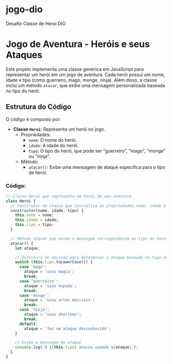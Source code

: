 # jogo-dio
 Desafio Classe de Heroi DIO

# Jogo de Aventura - Heróis e seus Ataques

Este projeto implementa uma classe genérica em JavaScript para representar um herói em um jogo de aventura. Cada herói possui um nome, idade e tipo (como guerreiro, mago, monge, ninja). Além disso, a classe inclui um método `atacar`, que exibe uma mensagem personalizada baseada no tipo do herói.

## Estrutura do Código

O código é composto por:

- **Classe `Heroi`**: Representa um herói no jogo.
  - Propriedades:
    - `nome`: O nome do herói.
    - `idade`: A idade do herói.
    - `tipo`: O tipo do herói, que pode ser "guerreiro", "mago", "monge" ou "ninja".
  - Método:
    - `atacar()`: Exibe uma mensagem de ataque específica para o tipo de herói.

### Código:

```javascript
// Classe Heroi que representa um herói de uma aventura
class Heroi {
  // Construtor da classe que inicializa as propriedades nome, idade e tipo
  constructor(nome, idade, tipo) {
    this.nome = nome;
    this.idade = idade;
    this.tipo = tipo;
  }

  // Método atacar que exibe a mensagem correspondente ao tipo do herói
  atacar() {
    let ataque;

    // Estrutura de decisão para determinar o ataque baseado no tipo do herói
    switch (this.tipo.toLowerCase()) {
      case 'mago':
        ataque = 'usou magia';
        break;
      case 'guerreiro':
        ataque = 'usou espada';
        break;
      case 'monge':
        ataque = 'usou artes marciais';
        break;
      case 'ninja':
        ataque = 'usou shuriken';
        break;
      default:
        ataque = 'fez um ataque desconhecido';
    }

    // Exibe a mensagem do ataque
    console.log(`O ${this.tipo} atacou usando ${ataque}`);
  }
}
